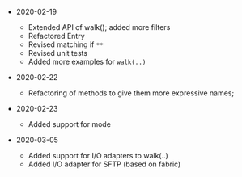 * 2020-02-19
	* Extended API of walk(); added more filters
	* Refactored Entry
	* Revised matching if `**`
	* Revised unit tests
	* Added more examples for `walk(..)`

* 2020-02-22
	* Refactoring of methods to give them more expressive names;

* 2020-02-23
	* Added support for mode

* 2020-03-05
	* Added support for I/O adapters to walk(..)
	* Added I/O adapter for SFTP (based on fabric)

